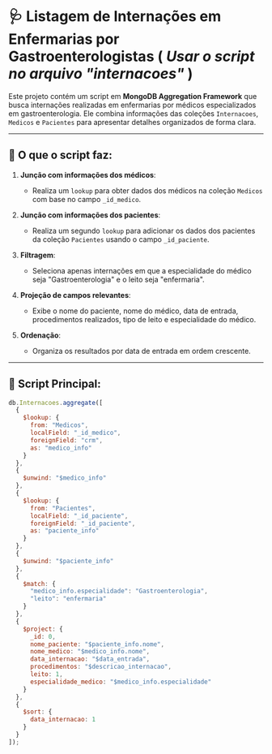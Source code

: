 # 🩺 Listagem de Internações em Enfermarias por Gastroenterologistas ( *Usar o script no arquivo "internacoes"* )

Este projeto contém um script em **MongoDB Aggregation Framework** que busca internações realizadas em enfermarias por médicos especializados em gastroenterologia. Ele combina informações das coleções `Internacoes`, `Medicos` e `Pacientes` para apresentar detalhes organizados de forma clara.

---

## 📌 O que o script faz:

1. **Junção com informações dos médicos**:
   - Realiza um `lookup` para obter dados dos médicos na coleção `Medicos` com base no campo `_id_medico`.

2. **Junção com informações dos pacientes**:
   - Realiza um segundo `lookup` para adicionar os dados dos pacientes da coleção `Pacientes` usando o campo `_id_paciente`.

3. **Filtragem**:
   - Seleciona apenas internações em que a especialidade do médico seja "Gastroenterologia" e o leito seja "enfermaria".

4. **Projeção de campos relevantes**:
   - Exibe o nome do paciente, nome do médico, data de entrada, procedimentos realizados, tipo de leito e especialidade do médico.

5. **Ordenação**:
   - Organiza os resultados por data de entrada em ordem crescente.

---

## 🚀 Script Principal:

```javascript
db.Internacoes.aggregate([
  {
    $lookup: {
      from: "Medicos",
      localField: "_id_medico",
      foreignField: "crm",
      as: "medico_info"
    }
  },
  {
    $unwind: "$medico_info"
  },
  {
    $lookup: {
      from: "Pacientes",
      localField: "_id_paciente",
      foreignField: "_id_paciente",
      as: "paciente_info"
    }
  },
  {
    $unwind: "$paciente_info"
  },
  {
    $match: {
      "medico_info.especialidade": "Gastroenterologia",
      "leito": "enfermaria"
    }
  },
  {
    $project: {
      _id: 0,
      nome_paciente: "$paciente_info.nome",
      nome_medico: "$medico_info.nome",
      data_internacao: "$data_entrada",
      procedimentos: "$descricao_internacao",
      leito: 1,
      especialidade_medico: "$medico_info.especialidade"
    }
  },
  {
    $sort: {
      data_internacao: 1
    }
  }
]);
